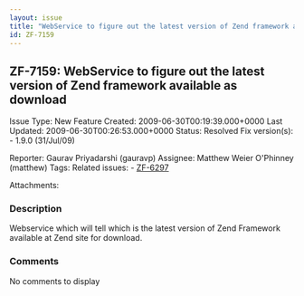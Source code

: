 ```yaml
---
layout: issue
title: "WebService to figure out the latest version of Zend framework available as download"
id: ZF-7159
---
```


ZF-7159: WebService to figure out the latest version of Zend framework available as download
--------------------------------------------------------------------------------------------

 Issue Type: New Feature Created: 2009-06-30T00:19:39.000+0000 Last Updated: 2009-06-30T00:26:53.000+0000 Status: Resolved Fix version(s): - 1.9.0 (31/Jul/09)
 
 Reporter:  Gaurav Priyadarshi (gauravp)  Assignee:  Matthew Weier O'Phinney (matthew)  Tags: 
 Related issues: - [ZF-6297](/issues/browse/ZF-6297)
 
 Attachments: 
### Description

Webservice which will tell which is the latest version of Zend Framework available at Zend site for download.

 

 

### Comments

No comments to display
